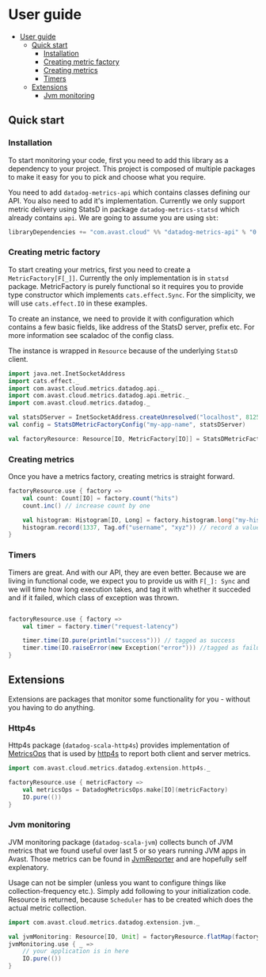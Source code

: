 # User guide

- [User guide](#user-guide)
  - [Quick start](#quick-start)
    - [Installation](#installation)
    - [Creating metric factory](#creating-metric-factory)
    - [Creating metrics](#creating-metrics)
    - [Timers](#timers)
  - [Extensions](#extensions)
    - [Jvm monitoring](#jvm-monitoring)

## Quick start

### Installation
To start monitoring your code, first you need to add this library as a dependency to your project. This project is composed of multiple packages to make it easy for you to pick and choose what you require. 

You need to add `datadog-metrics-api` which contains classes defining our API. You also need to add it's implementation. Currently we only support metric delivery using StatsD in package `datadog-metrics-statsd` which already contains `api`. We are going to assume you are using `sbt`:

```scala
libraryDependencies += "com.avast.cloud" %% "datadog-metrics-api" % "0.1.2"
```

### Creating metric factory
To start creating your metrics, first you need to create a `MetricFactory[F[_]]`. Currently the only implementation is in `statsd` package. MetricFactory is purely functional so it requires you to provide type constructor which implements `cats.effect.Sync`. For the simplicity, we will use `cats.effect.IO` in these examples.

To create an instance, we need to provide it with configuration which contains a few basic fields, like address of the StatsD server, prefix etc. For more information see scaladoc of the config class.

The instance is wrapped in `Resource` because of the underlying `StatsD` client.

```scala mdoc
import java.net.InetSocketAddress
import cats.effect._
import com.avast.cloud.metrics.datadog.api._
import com.avast.cloud.metrics.datadog.api.metric._
import com.avast.cloud.metrics.datadog._

val statsDServer = InetSocketAddress.createUnresolved("localhost", 8125)
val config = StatsDMetricFactoryConfig("my-app-name", statsDServer)

val factoryResource: Resource[IO, MetricFactory[IO]] = StatsDMetricFactory.make(config)
```

### Creating metrics
Once you have a metrics factory, creating metrics is straight forward.

```scala mdoc
factoryResource.use { factory =>
    val count: Count[IO] = factory.count("hits")
    count.inc() // increase count by one

    val histogram: Histogram[IO, Long] = factory.histogram.long("my-histogram")
    histogram.record(1337, Tag.of("username", "xyz")) // record a value to histogram with Tag
}
```

### Timers
Timers are great. And with our API, they are even better. Because we are living in functional code, we expect you to provide us with `F[_]: Sync` and we will time how long execution takes, and tag it with whether it succeded and if it failed, which class of exception was thrown.

```scala mdoc

factoryResource.use { factory =>
    val timer = factory.timer("request-latency")

    timer.time(IO.pure(println("success"))) // tagged as success
    timer.time(IO.raiseError(new Exception("error"))) //tagged as failure
}
```

## Extensions
Extensions are packages that monitor some functionality for you - without you having to do anything.

### Http4s
Http4s package (`datadog-scala-http4s`) provides implementation of [MetricsOps](https://http4s.org/v0.20/api/org/http4s/metrics/metricsops) that is used by [http4s](https://http4s.org) to report both client and server metrics.

```scala mdoc
import com.avast.cloud.metrics.datadog.extension.http4s._

factoryResource.use { metricFactory =>
    val metricsOps = DatadogMetricsOps.make[IO](metricFactory)
    IO.pure(())
}
```

### Jvm monitoring
JVM monitoring package (`datadog-scala-jvm`) collects bunch of JVM metrics that we found useful over last 5 or so years running JVM apps in Avast. Those metrics can be found in [JvmReporter][jvm-reporter-class] and are hopefully self explenatory. 

Usage can not be simpler (unless you want to configure things like collection-frequency etc.). Simply add following to your initialization code. Resource is returned, because `Scheduler` has to be created which does the actual metric collection.

```scala mdoc
import com.avast.cloud.metrics.datadog.extension.jvm._

val jvmMonitoring: Resource[IO, Unit] = factoryResource.flatMap(factory => JvmMonitoring.default[IO](factory))
jvmMonitoring.use { _ => 
    // your application is in here
    IO.pure(())
}
```

[jvm-reporter-class]: ../jvm/src/main/scala/com/avast/cloud/metrics/datadog/extension/jvm/JvmReporter.scala

